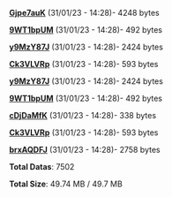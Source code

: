 [**Gjpe7auK**](/data/Gjpe7auK.txt) (31/01/23 - 14:28)- 4248 bytes

[**9WT1bpUM**](/data/9WT1bpUM.txt) (31/01/23 - 14:28)- 492 bytes

[**y9MzY87J**](/data/y9MzY87J.txt) (31/01/23 - 14:28)- 2424 bytes

[**Ck3VLVRp**](/data/Ck3VLVRp.txt) (31/01/23 - 14:28)- 593 bytes

[**y9MzY87J**](/data/y9MzY87J.txt) (31/01/23 - 14:28)- 2424 bytes

[**9WT1bpUM**](/data/9WT1bpUM.txt) (31/01/23 - 14:28)- 492 bytes

[**cDjDaMfK**](/data/cDjDaMfK.txt) (31/01/23 - 14:28)- 338 bytes

[**Ck3VLVRp**](/data/Ck3VLVRp.txt) (31/01/23 - 14:28)- 593 bytes

[**brxAQDFJ**](/data/brxAQDFJ.txt) (31/01/23 - 14:28)- 2758 bytes

**Total Datas**: 7502

**Total Size**: 49.74 MB / 49.7 MB